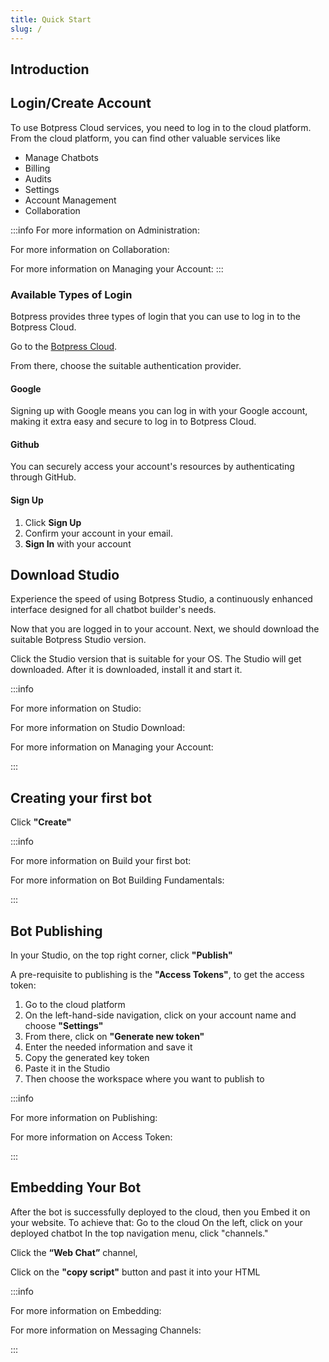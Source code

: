 ```yaml
---
title: Quick Start
slug: /
---
```


## Introduction

## Login/Create Account

To use Botpress Cloud services, you need to log in to the cloud platform. From the cloud platform, you can find other valuable services like

- Manage Chatbots
- Billing
- Audits
- Settings
- Account Management
- Collaboration

:::info
For more information on Administration:

For more information on Collaboration:

For more information on Managing your Account:
:::

### Available Types of Login

Botpress provides three types of login that you can use to log in to the Botpress Cloud.

Go to the [Botpress Cloud](https://app.botpress.cloud).

From there, choose the suitable authentication provider.

#### Google

Signing up with Google means you can log in with your Google account, making it extra easy and secure to log in to Botpress Cloud.

#### Github

You can securely access your account's resources by authenticating through GitHub.

#### Sign Up

1. Click **Sign Up**
2. Confirm your account in your email.
3. **Sign In** with your account

## Download Studio

Experience the speed of using Botpress Studio, a continuously enhanced interface designed for all chatbot builder's needs.

Now that you are logged in to your account. Next, we should download the suitable Botpress Studio version.

Click the Studio version that is suitable for your OS. The Studio will get downloaded. After it is downloaded, install it and start it.

:::info

For more information on Studio:

For more information on Studio Download:

For more information on Managing your Account:

:::

## Creating your first bot

Click **"Create"**

:::info

For more information on Build your first bot:

For more information on Bot Building Fundamentals:

:::

## Bot Publishing

In your Studio, on the top right corner, click **"Publish"**

A pre-requisite to publishing is the **"Access Tokens"**, to get the access token:

1. Go to the cloud platform
2. On the left-hand-side navigation, click on your account name and choose **"Settings"**
3. From there, click on **"Generate new token"**
4. Enter the needed information and save it
5. Copy the generated key token
6. Paste it in the Studio
7. Then choose the workspace where you want to publish to

:::info

For more information on Publishing:

For more information on Access Token:

:::

## Embedding Your Bot

After the bot is successfully deployed to the cloud, then you Embed it on your website. To achieve that:
Go to the cloud
On the left, click on your deployed chatbot
In the top navigation menu, click "channels."

Click the **“Web Chat”** channel,

Click on the **"copy script"** button and past it into your HTML

:::info

For more information on Embedding:

For more information on Messaging Channels:

:::
